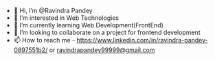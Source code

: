 - 👋 Hi, I’m @Ravindra Pandey
- 👀 I’m interested in Web Technologies
- 🌱 I’m currently learning Web Development(FrontEnd)
- 💞️ I’m looking to collaborate on a project for frontend development 
- 📫 How to reach me - https://www.linkedin.com/in/ravindra-pandey-0897551b2/ or ravindrapandey99999@gmail.com

<!---
RavindraP04/RavindraP04 is a ✨ special ✨ repository because its `README.md` (this file) appears on your GitHub profile.
You can click the Preview link to take a look at your changes.
--->
